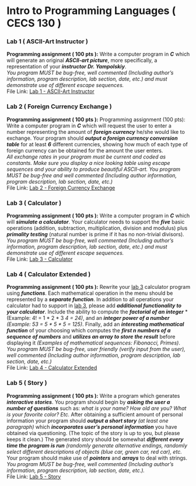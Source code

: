 # Intro to Programming Languages ( CECS 130 )

### Lab 1 ( ASCII-Art Instructor )
**Programming assignment ( 100 pts ):** Write a computer program in ***C*** which will generate an
original ***ASCII-art picture***, more specifically, a representation of your ***instructor Dr.
Yampolskiy***. \
*You program MUST be bug-free, well commented (Including author’s
information, program description, lab section, date, etc.) and must demonstrate use of
different escape sequences.*\
File Link: [Lab 1 - ASCII-Art Instructor](CECS%20130%20-%20Lab%20%231.c)

### Lab 2 ( Foreign Currency Exchange )
**Programming assignment ( 100 pts ):** Programming assignment (100 pts): Write a computer program in ***C*** which will request
the user to enter a number representing the amount of ***foreign currency*** he/she would
like to exchange. Your program should ***output a foreign currency conversion table*** for at
least ***6*** different currencies, showing how much of each type of foreign currency can be
obtained for the amount the user enters.\
*All exchange rates in your program must be current and coded as constants. Make sure
you display a nice looking table using escape sequences and your ability to produce
beautiful ASCII-art. You program MUST be bug-free and well commented (Including
author information, program description, lab section, date, etc.)*\
File Link: [Lab 2 - Foreign Currency Exchange](CECS%20130%20-%20Lab%20%232.c)

### Lab 3 ( Calculator )
**Programming assignment ( 100 pts ):** Write a computer program in ***C*** which will ***simulate a
calculator***. Your calculator needs to support the ***five*** basic operations (addition, subtraction,
multiplication, division and modulus) plus ***primality testing*** (natural number is prime if it has no
non-trivial divisors).\
*You program MUST be bug-free, well commented (Including author’s
information, program description, lab section, date, etc.) and must demonstrate use of
different escape sequences.*\
File Link: [Lab 3 - Calculator](CECS%20130%20-%20Lab%20%233.c)

### Lab 4 ( Calculator Extended )
**Programming assignment ( 100 pts ):** Rewrite your [lab 3](CECS%20130%20-%20Lab%20%233.c) calculator program using ***functions***.
Each mathematical operation in the menu should be represented by a ***separate function***. In
addition to all operations your calculator had to support in [lab 3](CECS%20130%20-%20Lab%20%233.c), please add ***additional
functionality to your calculator***. Include the ability to compute the ***factorial of an integer***
*(Example: 4! = 1 * 2 * 3 *4 = 24)*, and an ***integer power of a number*** *(Example: 53 = 5 * 5 * 5 = 125)*.
Finally, add an ***interesting mathematical function*** of your choosing which computes the ***first n
numbers of a sequence of numbers*** and ***utilizes an array to store the result*** before displaying it
*(Examples of mathematical sequences: Fibonacci, Primes)*.\
*You program MUST be bug-free, user friendly (verify input from the user), well commented
(Including author information, program description, lab section, date, etc.)*\
File Link: [Lab 4 - Calculator Extended](CECS%20130%20-%20Lab%20%234.c)

### Lab 5 ( Story )
**Programming assignment ( 100 pts ):** Write a program which generates ***interactive stories***. You
program should begin by ***asking the user a number of questions*** such as: *what is your name?
How old are you? What is your favorite color? Etc.* After obtaining a sufficient amount of
personal information your program should ***output a short story*** *(at least one paragraph)* which
***incorporates user’s personal information*** you have obtained via questioning. (The topic of the
story is up to you, but please keeps it clean.) The generated story should be somewhat ***different
every time the program is run*** *(randomly generate alternative endings, randomly select different
descriptions of objects (blue car, green car, red car), etc.* Your program should make use of
***pointers*** and ***arrays*** to deal with strings. \
*You program MUST be bug-free, well commented (Including author’s
information, program description, lab section, date, etc.).*\
File Link: [Lab 5 - Story](CECS%20130%20-%20Lab%20%235.c)
